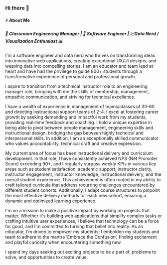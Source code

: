 ### Hi there 👋

#### ⚡️ About Me 

##### 🤖 Classroom Engineering Manager | 🚀 Software Engineer | 📈Data Nerd / Visualization Enthusiast 📊

I'm a software engineer and data nerd who thrives on transforming ideas into innovative web applications, creating exceptional UX/UI designs, and weaving data into compelling stories. I am an educator and team lead at heart and have had the privilege to guide 800+ students through a transformative experience of personal and professional growth.

I aspire to transition from a technical instructor role to an engineering manager role, bringing with me the skills of mentorship, management, empathic communication, and striving for technical excellence.

I have a wealth of experience in management of teams/classes of 30-60 and directing instructional support teams of 2-4. I excel at fostering career growth by seeking demanding and impactful work from my students, providing real-time feedback and coaching. I hold a unique expertise in being able to pivot between people management, engineering skills and instructional design, bridging the gap between highly technical and interpersonal skills. In addition, I am an exceptionally skilled communicator who values accountability, technical craft and creative expression.

My current area of focus has been instructional delivery and curriculum development. In that role, I have consistently achieved NPS (Net Promoter Score) exceeding 90+, and I regularly surpass weekly KPIs in various key areas such as student satisfaction, academic support, instructor clarity, instructor engagement, instructor knowledge, instructional delivery, and the overall student experience. This achievement is often rooted in my ability to craft tailored curricula that address recurring challenges encountered by different student cohorts. Additionally, I adapt course structures to pinpoint the most effective delivery methods for each new cohort, ensuring a dynamic and optimized learning experience.

I'm on a mission to make a positive impact by working on projects that matter. Whether it's building web applications that simplify complex tasks or crafting intuitive user experiences, I believe that technology can be a force for good, and I'm committed to turning that belief into reality. As an educator, I'm driven to empower my students; I embolden my students and team to adhere to the mantra ‘Embrace the Confusion’, finding excitement and playful curiosity when encountering something new.

I spend my days seeking out exciting projects to be a part of, problems to solve, and opportunities to create value.

